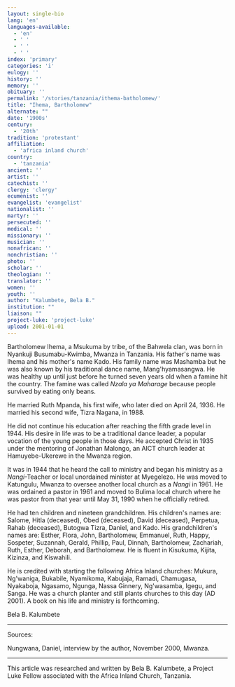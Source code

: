 ```yaml
---
layout: single-bio
lang: 'en'
languages-available:
  - 'en'
  - ' '
  - ' '
  - ' '
index: 'primary'
categories: 'i'
eulogy: ''
history: ''
memory: ''
obituary: ''
permalink: '/stories/tanzania/ithema-batholomew/'
title: "Ihema, Bartholomew"
alternate: ""
date: '1900s'
century:
  - '20th'
tradition: 'protestant'
affiliation:
  - 'africa inland church'
country:
  - 'tanzania'
ancient: ''
artist: ''
catechist: ''
clergy: 'clergy'
ecumenist: ''
evangelist: 'evangelist'
nationalist: ''
martyr: ''
persecuted: ''
medical: ''
missionary: ''
musician: ''
nonafrican: ''
nonchristian: ''
photo: ''
scholar: ''
theologian: ''
translator: ''
women: ''
youth: ''
author: "Kalumbete, Bela B."
institution: ""
liaison: ""
project-luke: 'project-luke'
upload: 2001-01-01
---
```




Bartholomew Ihema, a Msukuma by tribe, of the Bahwela clan, was born in Nyankuji Busumabu-Kwimba, Mwanza in Tanzania.  His father's name was Ihema and his mother's name Kado.  His family name was Mashamba but he was also known by his traditional dance name, Mang'hyamasangwa.  He was healthy up until just before he turned seven years old when a famine hit the country.  The famine was called *Nzala ya Maharage* because people survived by eating only beans.

He married Ruth Mpanda, his first wife, who later died on April 24, 1936.  He married his second wife, Tizra Nagana, in 1988.

He did not continue his education after reaching the fifth grade level in 1944.  His desire in life was to be a traditional dance leader, a popular vocation of the young people in those days.  He accepted Christ in 1935 under the mentoring of Jonathan Malongo, an AICT church leader at Hamuyebe-Ukerewe in the Mwanza region.

It was in 1944 that he heard the call to ministry and began his ministry as a *Nangi*-Teacher or local unordained minister at Myegelezo.  He was moved to Katungulu, Mwanza to oversee another local church as a *Nangi* in 1961. He was ordained a pastor in 1961 and moved to Bulima local church where he was pastor from that year until May 31, 1990 when he officially retired.

He had ten children and nineteen grandchildren.  His children's names are: Salome, Hitla (deceased), Obed (deceased), David (deceased), Perpetua, Rahab (deceased), Butogwa Tizra, Daniel, and Kado.  His grandchildren's names are: Esther, Flora, John, Bartholomew, Emmanuel, Ruth, Happy, Sospeter, Suzannah, Gerald, Phillip, Paul, Dinnah, Bartholomew, Zachariah, Ruth, Esther, Deborah, and Bartholomew.  He is fluent in Kisukuma, Kijita, Kizinza, and Kiswahili.

He is credited with starting the following Africa Inland churches:  Mukura, Ng'waniga, Bukabile, Nyamikoma, Kabujaja, Ramadi, Chamugasa, Nyakaboja, Ngasamo, Ngunga, Nassa Ginnery, Ng'wasamba, Igegu, and Sanga.  He was a church planter and still plants churches to this day (AD 2001).  A book on his life and ministry is forthcoming.

Bela B. Kalumbete

---

Sources:

Nungwana, Daniel, interview by the author, November 2000, Mwanza.

---

This article was researched and written by Bela B. Kalumbete, a Project Luke Fellow associated with the Africa Inland Church, Tanzania.

